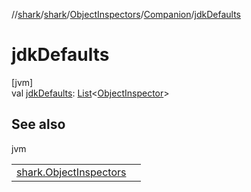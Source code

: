 //[shark](../../../../index.md)/[shark](../../index.md)/[ObjectInspectors](../index.md)/[Companion](index.md)/[jdkDefaults](jdk-defaults.md)

# jdkDefaults

[jvm]\
val [jdkDefaults](jdk-defaults.md): [List](https://kotlinlang.org/api/latest/jvm/stdlib/kotlin.collections/-list/index.html)&lt;[ObjectInspector](../../-object-inspector/index.md)&gt;

## See also

jvm

| | |
|---|---|
| [shark.ObjectInspectors](../index.md) |  |
